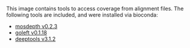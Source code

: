 This image contains tools to access coverage from alignment files.
The following tools are included, and were installed via bioconda:
  * [mosdepth v0.2.3](https://github.com/brentp/mosdepth)
  * [goleft v0.1.18](https://github.com/brentp/goleft)
  * [deeptools v3.1.2](https://deeptools.readthedocs.io/en/develop/)
